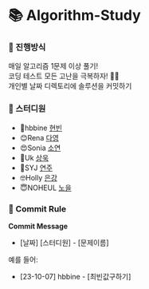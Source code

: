 # 📚 Algorithm-Study

### 🥇 진행방식
매일 알고리즘 1문제 이상 풀기! 
<br>
코딩 테스트 모든 고난을 극복하자! 👊🏻
<br>
개인별 날짜 디렉토리에 솔루션을 커밋하기

### 🙋 스터디원
- 🥰hbbine [현빈](https://github.com/hbbine)
- 😊Rena [다영](https://github.com/rena0dayoungKang)
- 😍Sonia [소연](https://github.com/Parksonia)
- 🤩Uk [상욱](https://github.com/WSU9874)
- 🤗SYJ [연주](https://github.com/dev4syj)
- 🤓Holly [은강](https://github.com/disneydreamworker)
- 😇NOHEUL [노을](https://github.com/noheul1030)

### 📌 Commit Rule
**Commit Message**
- [날짜] [스터디원] - [문제이름]

예를 들어: 
- [23-10-07] hbbine - [최빈값구하기]
  
